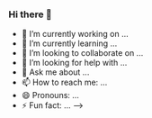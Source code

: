 ### Hi there 👋

<!--
**minseoya/minseoya** is a ✨ _special_ ✨ repository because its `README.md` (this file) appears on your GitHub profile.

Here are some ideas to get you started:

  <!--START_SECTION:waka-->
  <!--END_SECTION:waka-->

- 🔭 I’m currently working on ...
- 🌱 I’m currently learning ...
- 👯 I’m looking to collaborate on ...
- 🤔 I’m looking for help with ...
- 💬 Ask me about ...
- 📫 How to reach me: ...
- 😄 Pronouns: ...
- ⚡ Fun fact: ...
-->

